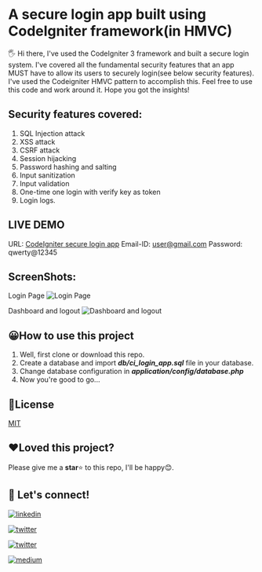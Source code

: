 
  

# A secure login app built using CodeIgniter framework(in HMVC)

  

  

  

🖐 Hi there, I've used the CodeIgniter 3 framework and built a secure login system. I've covered all the fundamental security features that an app MUST have to allow its users to securely login(see below security features). I've used the Codeigniter HMVC pattern to accomplish this. Feel free to use this code and work around it. Hope you got the insights!

  ## Security features covered:
  

 1. SQL Injection attack
 2. XSS attack
 3. CSRF attack
 4. Session hijacking
 5. Password hashing and salting
 6. Input sanitization
 7. Input validation
 8. One-time one login with verify key as token
 9. Login logs.

## LIVE DEMO
URL: [CodeIgniter secure login app](https://codeigniter-secure-login-app.herokuapp.com/) 
Email-ID: user@gmail.com
Password: qwerty@12345

## ScreenShots:
Login Page
![Login Page](https://images2.imgbox.com/28/6a/xbH7dcFH_o.jpg)

Dashboard and logout
![Dashboard and logout](https://images2.imgbox.com/e7/8f/LgHNxUqI_o.jpg)

## 😀How to use this project

  

  

1. Well, first clone or download this repo.
2. Create a database and import ***db/ci_login_app.sql*** file in your database.
3. Change database configuration in ***application/config/database.php***
4. Now you're good to go...




## 📰License

  

[MIT](https://choosealicense.com/licenses/mit/)

  

  

## ❤️Loved this project?

Please give me a **star**⭐ to this repo, I'll be happy😊.

  

## 🔗 Let's connect!

  

  

  

[![linkedin](https://img.shields.io/badge/linkedin-0A66C2?style=for-the-badge&logo=linkedin&logoColor=white&style=plastic)](https://www.linkedin.com/in/hanoak/)

  

  

  

[![twitter](https://img.shields.io/badge/twitter-1DA1F2?style=for-the-badge&logo=twitter&logoColor=white&style=plastic)](https://twitter.com/_hanoak)

  

  

  

[![twitter](https://img.shields.io/badge/YouTube-red?style=for-the-badge&logo=youtube&logoColor=white&style=plastic)](https://www.youtube.com/channel/UCgqAS2Phb6DNyGD-8n7Jg-Q/?sub_confirmation=1)

  

  

  

[![medium](https://img.shields.io/badge/Medium-000?style=for-the-badge&logo=medium&logoColor=white&style=plastic)](https://medium.com/@hanoak)
